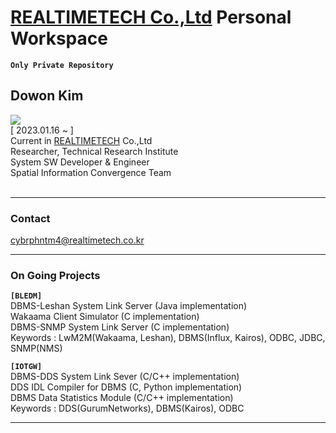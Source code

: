 # [REALTIMETECH Co.,Ltd](http://www.realtimetech.co.kr/) Personal Workspace
**`Only Private Repository`**

## Dowon Kim
<img src="https://cdn.discordapp.com/attachments/941406024810778694/1095164276274110464/logo.png"> <br>
[ 2023.01.16 ~ ] <br>
Current in <a href="http://www.realtimetech.co.kr/">REALTIMETECH</a> Co.,Ltd <br>
Researcher, Technical Research Institute <br>
System SW Developer & Engineer <br>
Spatial Information Convergence Team <br>
<br>

<hr>

### Contact

<a href="mailto:cybrphntm4@hanyang.ac.kr">cybrphntm4@realtimetech.co.kr</a>

<hr>

### On Going Projects

**`[BLEDM]`** <br>
DBMS-Leshan System Link Server (Java implementation) <br>
Wakaama Client Simulator (C implementation) <br>
DBMS-SNMP System Link Server (C implementation) <br>
Keywords : LwM2M(Wakaama, Leshan), DBMS(Influx, Kairos), ODBC, JDBC, SNMP(NMS) <br>

**`[IOTGW]`** <br>
DBMS-DDS System Link Sever (C/C++ implementation) <br>
DDS IDL Compiler for DBMS (C, Python implementation) <br>
DBMS Data Statistics Module (C/C++ implementation) <br>
Keywords : DDS(GurumNetworks), DBMS(Kairos), ODBC <br>

<hr>

